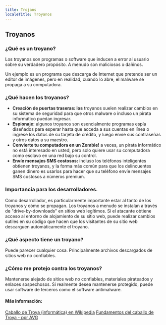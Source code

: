 ```yaml
---
title: Trojans
localeTitle: Troyanos
---
```

## Troyanos

### ¿Qué es un troyano?

Los troyanos son programas o software que inducen a error al usuario sobre su verdadero propósito. A menudo son maliciosos o dañinos.

Un ejemplo es un programa que descarga de Internet que pretende ser un editor de imágenes, pero en realidad, cuando lo abre, el malware se propaga a su computadora.

### ¿Qué hacen los troyanos?

*   **Creación de puertas traseras: los** troyanos suelen realizar cambios en su sistema de seguridad para que otros malware o incluso un pirata informático puedan ingresar.
*   **Espionaje:** algunos troyanos son esencialmente programas espía diseñados para esperar hasta que acceda a sus cuentas en línea o ingrese los datos de su tarjeta de crédito, y luego envíe sus contraseñas y otros datos a su maestro.
*   **Convierte tu computadora en un Zombie!** a veces, un pirata informático no está interesado en usted, pero solo quiere usar su computadora como esclavo en una red bajo su control.
*   **Envíe mensajes SMS costosos:** incluso los teléfonos inteligentes obtienen troyanos, y la forma más común para que los delincuentes ganen dinero es usarlos para hacer que su teléfono envíe mensajes SMS costosos a números premium.

### Importancia para los desarrolladores.

Como desarrollador, es particularmente importante estar al tanto de los troyanos y cómo se propagan. Los troyanos a menudo se instalan a través de "drive-by-downloads" en sitios web legítimos. Si el atacante obtiene acceso al entorno de alojamiento de su sitio web, puede realizar cambios sutiles en su código que hacen que los visitantes de su sitio web descarguen automáticamente el troyano.

### ¿Qué aspecto tiene un troyano?

Puede parecer cualquier cosa. Principalmente archivos descargados de sitios web no confiables.

### ¿Cómo me protejo contra los troyanos?

Mantenerse alejado de sitios web no confiables, materiales pirateados y enlaces sospechosos. Si realmente desea mantenerse protegido, puede usar software de terceros como el software antimalware.

#### Más información:

[Caballo de Troya (informática) en Wikipedia](https://en.wikipedia.org/wiki/Trojan_horse_(computing)) [Fundamentos del caballo de Troya - por AVG](https://www.avg.com/en/signal/what-is-a-trojan)